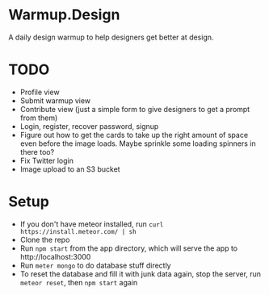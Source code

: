 # Warmup.Design

A daily design warmup to help designers get better at design.

# TODO

* Profile view
* Submit warmup view
* Contribute view (just a simple form to give designers to get a prompt from them)
* Login, register, recover password, signup
* Figure out how to get the cards to take up the right amount of space even before the image loads. Maybe sprinkle some loading spinners in there too?
* Fix Twitter login
* Image upload to an S3 bucket

# Setup

* If you don't have meteor installed, run `curl https://install.meteor.com/ | sh`
* Clone the repo
* Run `npm start` from the app directory, which will serve the app to http://localhost:3000
* Run `meter mongo` to do database stuff directly
* To reset the database and fill it with junk data again, stop the server, run `meteor reset`, then `npm start` again